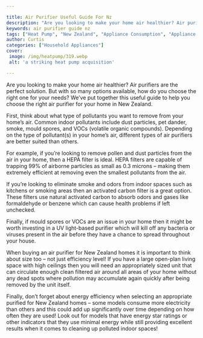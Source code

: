 ```yaml
---

title: Air Purifier Useful Guide For Nz
description: "Are you looking to make your home air healthier? Air purifiers are the perfect solution. But with so many options available, how d...read now to learn more"
keywords: air purifier guide nz
tags: ["Heat Pump", "New Zealand", "Appliance Consumption", "Appliance Guide"]
author: Curtis
categories: ["Household Appliances"]
cover: 
 image: /img/heatpump/319.webp
 alt: 'a striking heat pump acquisition'

---
```


Are you looking to make your home air healthier? Air purifiers are the perfect solution. But with so many options available, how do you choose the right one for your needs? We’ve put together this useful guide to help you choose the right air purifier for your home in New Zealand. 

First, think about what type of pollutants you want to remove from your home’s air. Common indoor pollutants include dust particles, pet dander, smoke, mould spores, and VOCs (volatile organic compounds). Depending on the type of pollutant(s) in your home’s air, different types of air purifiers are better suited than others. 

For example, if you’re looking to remove pollen and dust particles from the air in your home, then a HEPA filter is ideal. HEPA filters are capable of trapping 99% of airborne particles as small as 0.3 microns – making them extremely efficient at removing even the smallest pollutants from the air. 

If you’re looking to eliminate smoke and odors from indoor spaces such as kitchens or smoking areas then an activated carbon filter is a great option. These filters use natural activated carbon to absorb odors and gases like formaldehyde or benzene which can cause health problems if left unchecked. 

Finally, if mould spores or VOCs are an issue in your home then it might be worth investing in a UV light-based purifier which will kill off any bacteria or viruses present in the air before they have a chance to spread throughout your house. 

When buying an air purifier for New Zealand homes it is important to think about size too – not just efficiency level! If you have a large open-plan living space with high ceilings then you will need an appropriately sized unit that can circulate enough clean filtered air around all areas of your home without any dead spots where pollution may accumulate again quickly after being removed by the unit itself. 

Finally, don’t forget about energy efficiency when selecting an appropriate purified for New Zealand homes – some models consume more electricity than others and this could add up significantly over time depending on how often they are used! Look out for models that have energy star ratings or other indicators that they use minimal energy while still providing excellent results when it comes to cleaning up polluted indoor spaces!
